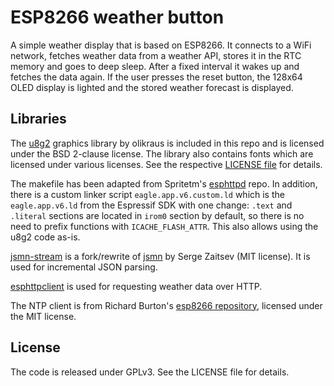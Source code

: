 # ESP8266 weather button

A simple weather display that is based on ESP8266. It connects to a WiFi network, fetches weather data from a weather API, stores it in the RTC memory and goes to deep sleep. After a fixed interval it wakes up and fetches the data again. If the user presses the reset button, the 128x64 OLED display is lighted and the stored weather forecast is displayed.

## Libraries

The [u8g2](https://github.com/olikraus/u8g2) graphics library by olikraus is included in this repo and is licensed under the BSD 2-clause license. The library also contains fonts which are licensed under various licenses. See the respective [LICENSE file](u8g2/LICENSE) for details.

The makefile has been adapted from Spritetm's [esphttpd](https://github.com/Spritetm/esphttpd) repo. In addition, there is a custom linker script `eagle.app.v6.custom.ld` which is the `eagle.app.v6.ld` from the Espressif SDK with one change: `.text` and `.literal` sections are located in `irom0` section by default, so there is no need to prefix functions with `ICACHE_FLASH_ATTR`. This also allows using the u8g2 code as-is.

[jsmn-stream](https://github.com/flannelhead/jsmn-stream) is a fork/rewrite of [jsmn](https://github.com/zserge/jsmn) by Serge Zaitsev (MIT license). It is used for incremental JSON parsing.

[esphttpclient](https://github.com/Caerbannog/esphttpclient) is used for requesting weather data over HTTP.

The NTP client is from Richard Burton's [esp8266 repository](https://github.com/raburton/esp8266), licensed under the MIT license.

## License

The code is released under GPLv3. See the LICENSE file for details.

